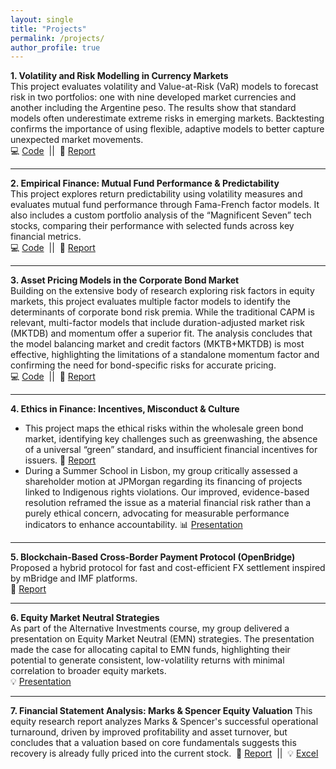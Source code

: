 ```yaml
---
layout: single
title: "Projects"
permalink: /projects/
author_profile: true
---
```


**1. Volatility and Risk Modelling in Currency Markets**  
This project evaluates volatility and Value-at-Risk (VaR) models to forecast risk in two portfolios: one with nine developed market currencies and another including the Argentine peso. The results show that standard models often underestimate extreme risks in emerging markets. Backtesting confirms the importance of using flexible, adaptive models to better capture unexpected market movements.  
💻 <a href="https://github.com/shreyasxi/Forecasting-and-Backtesting-Risk-Models-for-FX-Portfolios/blob/master/RM%20Code%20Script.R" target="_blank">Code</a> &nbsp;||&nbsp; 📕 <a href="/files/Volatility Forecasting and Risk Modelling Report.pdf" target="_blank">Report</a>

---

**2. Empirical Finance: Mutual Fund Performance & Predictability**  
This project explores return predictability using volatility measures and evaluates mutual fund performance through Fama-French factor models. It also includes a custom portfolio analysis of the “Magnificent Seven” tech stocks, comparing their performance with selected funds across key financial metrics.  
💻 <a href="[https://github.com/shreyasxi/Return-Predictability-and-Fund-Evaluation/blob/main/Group_2_All_Parts_Codes.ipynb](https://github.com/shreyasxi/Forecasting-and-Backtesting-Risk-Models-for-FX-Portfolios/blob/master/RM%20Code%20Script.R)" target="_blank">Code</a> &nbsp;||&nbsp; 📕 <a href="/files/Empirical Finance Report.pdf" target="_blank">Report</a>

---

**3. Asset Pricing Models in the Corporate Bond Market**  
Building on the extensive body of research exploring risk factors in equity markets, this project evaluates multiple factor models to identify the determinants of corporate bond risk premia. While the traditional CAPM is relevant, multi-factor models that include duration-adjusted market risk (MKTDB) and momentum offer a superior fit. The analysis concludes that the model balancing market and credit factors (MKTB+MKTDB) is most effective, highlighting the limitations of a standalone momentum factor and confirming the need for bond-specific risks for accurate pricing.  
💻 <a href="https://github.com/shreyasxi/Asset-Pricing-in-the-Bond-Market/blob/main/Code%20Script%20and%20Workspace%20Object/R%20Script%20(Group%2026).R" target="_blank">Code</a> &nbsp;||&nbsp; 📕 <a href="/files/Asset Pricing Report.pdf" target="_blank">Report</a>

---

**4. Ethics in Finance: Incentives, Misconduct & Culture**
* This project maps the ethical risks within the wholesale green bond market, identifying key challenges such as greenwashing, the absence of a universal “green” standard, and insufficient financial incentives for issuers.
📕 <a href="/files/5582804_Ethics.pdf" target="_blank">Report</a>
* During a Summer School in Lisbon, my group critically assessed a shareholder motion at JPMorgan regarding its financing of projects linked to Indigenous rights violations. Our improved, evidence-based resolution reframed the issue as a material financial risk rather than a purely ethical concern, advocating for measurable performance indicators to enhance accountability. 📊 <a href="/files/Group%2011_Ethics.pptx" target="_blank">Presentation</a>

---

**5. Blockchain-Based Cross-Border Payment Protocol (OpenBridge)**  
Proposed a hybrid protocol for fast and cost-efficient FX settlement inspired by mBridge and IMF platforms.  
📕 <a href="/files/Fintech_Assignment.pdf" target="_blank">Report</a>

---

**6. Equity Market Neutral Strategies**  
As part of the Alternative Investments course, my group delivered a presentation on Equity Market Neutral (EMN) strategies. The presentation made the case for allocating capital to EMN funds, highlighting their potential to generate consistent, low-volatility returns with minimal correlation to broader equity markets.   
💡 <a href="/files/Group 10 -Equity Market Neutral.pdf" target="_blank">Presentation</a>

---

**7. Financial Statement Analysis: Marks & Spencer Equity Valuation**
This equity research report analyzes Marks & Spencer's successful operational turnaround, driven by improved profitability and asset turnover, but concludes that a valuation based on core fundamentals suggests this recovery is already fully priced into the current stock. &nbsp;📕 <a href="/files/FRSA.pdf" target="_blank">Report</a> &nbsp;||&nbsp; 💡 <a href="/files/YOUR_EXCEL_FILE.xlsx" target="_blank">Excel</a>
